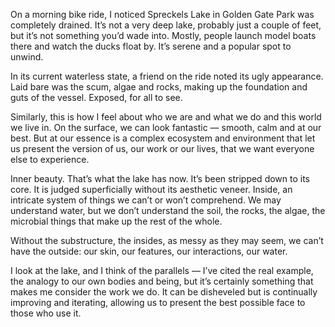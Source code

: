 

On a morning bike ride, I noticed Spreckels Lake in Golden Gate Park was completely drained. It’s not a very
deep lake, probably just a couple of feet, but it’s not something you’d wade into. Mostly, people launch
model boats there and watch the ducks float by. It’s serene and a popular spot to unwind. 

In its current waterless state, a friend on the ride noted its ugly appearance. Laid bare was the scum, algae
and rocks, making up the foundation and guts of the vessel. Exposed, for all to see.

Similarly, this is how I feel about who we are and what we do and this world we live in. On the surface, we
can look fantastic — smooth, calm and at our best. But at our essence is a complex ecosystem and environment
that let us present the version of us, our work or our lives, that we want everyone else to experience.

Inner beauty. That’s what the lake has now. It’s been stripped down to its core. It is judged
superficially without its aesthetic veneer. Inside, an intricate system of things we can’t or won’t
comprehend. We may understand water, but we don’t understand the soil, the rocks, the algae, the microbial
things that make up the rest of the whole. 

Without the substructure, the insides, as messy as they may seem, we can’t have the outside: our skin, our
features, our interactions, our water. 

I look at the lake, and I think of the parallels — I’ve cited the real example, the analogy to our own
bodies and being, but it’s certainly something that makes me consider the work we do. It can be disheveled
but is continually improving and iterating, allowing us to present the best possible face to those who use it.
 
